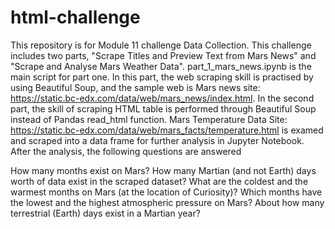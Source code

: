 # html-challenge
This repository is for Module 11 challenge Data Collection. This challenge includes two parts, "Scrape Titles and Preview Text from Mars News" and "Scrape and Analyse Mars Weather Data". part_1_mars_news.ipynb is the main script for part one. In this part, the web scraping skill is practised by using Beautiful Soup, and the sample web is Mars news site: https://static.bc-edx.com/data/web/mars_news/index.html. In the second part, the skill of scraping HTML table is performed through Beautiful Soup instead of Pandas read_html function. Mars Temperature Data Site: https://static.bc-edx.com/data/web/mars_facts/temperature.html is examed and scraped into a data frame for further analysis in Jupyter Notebook. After the analysis, the following questions are answered 

How many months exist on Mars?
How many Martian (and not Earth) days worth of data exist in the scraped dataset?
What are the coldest and the warmest months on Mars (at the location of Curiosity)?
Which months have the lowest and the highest atmospheric pressure on Mars?
About how many terrestrial (Earth) days exist in a Martian year?